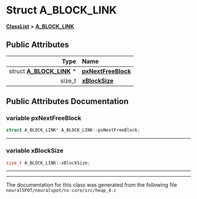 

# Struct A\_BLOCK\_LINK



[**ClassList**](annotated.md) **>** [**A\_BLOCK\_LINK**](struct_a___b_l_o_c_k___l_i_n_k.md)


























## Public Attributes

| Type | Name |
| ---: | :--- |
|  struct [**A\_BLOCK\_LINK**](struct_a___b_l_o_c_k___l_i_n_k.md) \* | [**pxNextFreeBlock**](#variable-pxnextfreeblock)  <br> |
|  size\_t | [**xBlockSize**](#variable-xblocksize)  <br> |












































## Public Attributes Documentation




### variable pxNextFreeBlock 

```C++
struct A_BLOCK_LINK* A_BLOCK_LINK::pxNextFreeBlock;
```




<hr>



### variable xBlockSize 

```C++
size_t A_BLOCK_LINK::xBlockSize;
```




<hr>

------------------------------
The documentation for this class was generated from the following file `neuralSPOT/neuralspot/ns-core/src/heap_4.c`

